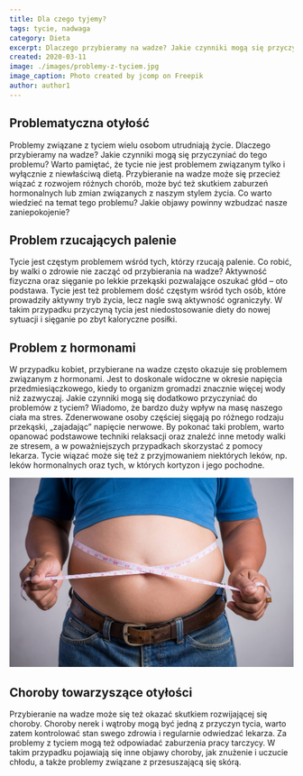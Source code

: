 ```yaml
---
title: Dla czego tyjemy?
tags: tycie, nadwaga
category: Dieta
excerpt: Dlaczego przybieramy na wadze? Jakie czynniki mogą się przyczyniać do tego problemu?
created: 2020-03-11
image: ./images/problemy-z-tyciem.jpg
image_caption: Photo created by jcomp on Freepik
author: author1
---
```


## Problematyczna otyłość

Problemy związane z tyciem wielu osobom utrudniają życie. Dlaczego przybieramy na wadze? Jakie czynniki mogą się przyczyniać do tego problemu? Warto pamiętać, że tycie nie jest problemem związanym tylko i wyłącznie z niewłaściwą dietą. 
Przybieranie na wadze może się przecież wiązać z rozwojem różnych chorób, może być też skutkiem zaburzeń hormonalnych lub zmian związanych z naszym stylem życia. Co warto wiedzieć na temat tego problemu? Jakie objawy powinny wzbudzać nasze zaniepokojenie?

## Problem rzucających palenie

Tycie jest częstym problemem wśród tych, którzy rzucają palenie. Co robić, by walki o zdrowie nie zacząć od przybierania na wadze? Aktywność fizyczna oraz sięganie po lekkie przekąski pozwalające oszukać głód – oto podstawa. Tycie jest też problemem dość częstym wśród tych osób, które prowadziły aktywny tryb życia, lecz nagle swą aktywność ograniczyły. W takim przypadku przyczyną tycia jest niedostosowanie diety do nowej sytuacji i sięganie po zbyt kaloryczne posiłki.

## Problem z hormonami

W przypadku kobiet, przybierane na wadze często okazuje się problemem związanym z hormonami. Jest to doskonale widoczne w okresie napięcia przedmiesiączkowego, kiedy to organizm gromadzi znacznie więcej wody niż zazwyczaj. Jakie czynniki mogą się dodatkowo przyczyniać do problemów z tyciem? Wiadomo, że bardzo duży wpływ na masę naszego ciała ma stres. Zdenerwowane osoby częściej sięgają po różnego rodzaju przekąski, „zajadając” napięcie nerwowe. By pokonać taki problem, warto opanować podstawowe techniki relaksacji oraz znaleźć inne metody walki ze stresem, a w poważniejszych przypadkach skorzystać z pomocy lekarza. Tycie wiązać może się też z przyjmowaniem niektórych leków, np. leków hormonalnych oraz tych, w których kortyzon i jego pochodne.

![Otyłość](.\images\czemu-tyjemy-dieta.jpg "problemy z otyłościa")

## Choroby towarzyszące otyłości
Przybieranie na wadze może się też okazać skutkiem rozwijającej się choroby. Choroby nerek i wątroby mogą być jedną z przyczyn tycia, warto zatem kontrolować stan swego zdrowia i regularnie odwiedzać lekarza. Za problemy z tyciem mogą też odpowiadać zaburzenia pracy tarczycy. W takim przypadku pojawiają się inne objawy choroby, jak znużenie i uczucie chłodu, a także problemy związane z przesuszającą się skórą.